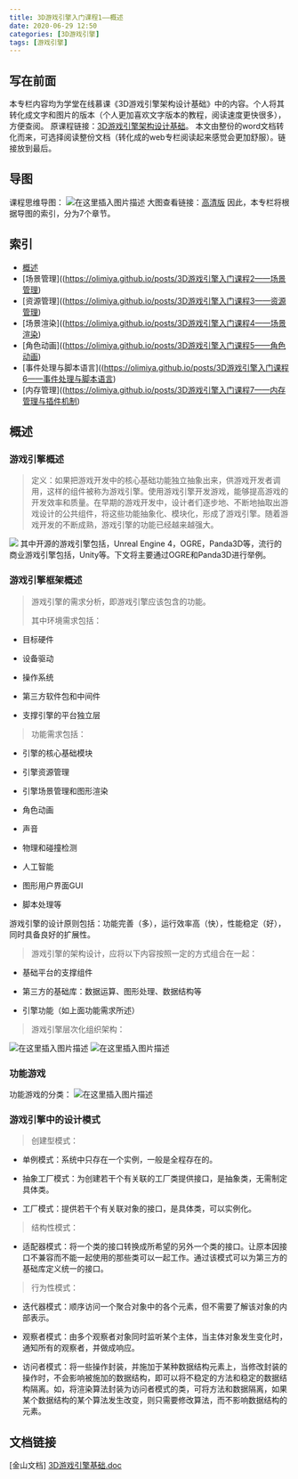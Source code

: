 ```yaml
---
title: 3D游戏引擎入门课程1——概述
date: 2020-06-29 12:50
categories: [3D游戏引擎]
tags: [游戏引擎]
---
```


## 写在前面

本专栏内容均为学堂在线慕课《3D游戏引擎架构设计基础》中的内容。个人将其转化成文字和图片的版本（个人更加喜欢文字版本的教程，阅读速度更快很多），方便查阅。
原课程链接：[3D游戏引擎架构设计基础](https://next.xuetangx.com/course/SCUT00001001532/1515566?fromArray=learn_title)。
本文由整份的word文档转化而来，可选择阅读整份文档（转化成的web专栏阅读起来感觉会更加舒服）。链接放到最后。

## 导图

课程思维导图：
![在这里插入图片描述](https://picbed.olimi.icu//img/20200629160732842.png)
大图查看链接：[高清版](https://www.processon.com/view/link/5cc4837de4b09b16ffca4de3)
因此，本专栏将根据导图的索引，分为7个章节。

## 索引

- [概述](https://olimiya.github.io/posts/3D游戏引擎入门课程1——概述)
- [场景管理]((<https://olimiya.github.io/posts/3D游戏引擎入门课程2——场景管理>)
- [资源管理]((<https://olimiya.github.io/posts/3D游戏引擎入门课程3——资源管理>)
- [场景渲染]((<https://olimiya.github.io/posts/3D游戏引擎入门课程4——场景渲染>)
- [角色动画]((<https://olimiya.github.io/posts/3D游戏引擎入门课程5——角色动画>)
- [事件处理与脚本语言]((<https://olimiya.github.io/posts/3D游戏引擎入门课程6——事件处理与脚本语言>)
- [内存管理]((<https://olimiya.github.io/posts/3D游戏引擎入门课程7——内存管理与插件机制>)

## 概述

### 游戏引擎概述

> 定义：如果把游戏开发中的核心基础功能独立抽象出来，供游戏开发者调用，这样的组件被称为游戏引擎。使用游戏引擎开发游戏，能够提高游戏的开发效率和质量。在早期的游戏开发中，设计者们逐步地、不断地抽取出游戏设计的公共组件，将这些功能抽象化、模块化，形成了游戏引擎。随着游戏开发的不断成熟，游戏引擎的功能已经越来越强大。

![](https://picbed.olimi.icu//img/202303291858060.png)
其中开源的游戏引擎包括，Unreal Engine 4，OGRE，Panda3D等，流行的商业游戏引擎包括，Unity等。下文将主要通过OGRE和Panda3D进行举例。

### 游戏引擎框架概述

> 游戏引擎的需求分析，即游戏引擎应该包含的功能。
>
> 其中环境需求包括：

- 目标硬件

- 设备驱动

- 操作系统

- 第三方软件包和中间件

- 支撑引擎的平台独立层

> 功能需求包括：

- 引擎的核心基础模块

- 引擎资源管理

- 引擎场景管理和图形渲染

- 角色动画

- 声音

- 物理和碰撞检测

- 人工智能

- 图形用户界面GUI

- 脚本处理等

游戏引擎的设计原则包括：功能完善（多），运行效率高（快），性能稳定（好），同时具备良好的扩展性。

> 游戏引擎的架构设计，应将以下内容按照一定的方式组合在一起：

- 基础平台的支撑组件

- 第三方的基础库：数据运算、图形处理、数据结构等

- 引擎功能（如上面功能需求所述）

> 游戏引擎层次化组织架构：

![在这里插入图片描述](https://picbed.olimi.icu//img/202303291858026.png)
![在这里插入图片描述](https://picbed.olimi.icu//img/202303291858491.png)

### 功能游戏

功能游戏的分类：
![在这里插入图片描述](https://picbed.olimi.icu//img/202303291900925.png)

### 游戏引擎中的设计模式

> 创建型模式：

- 单例模式：系统中只存在一个实例，一般是全程存在的。

- 抽象工厂模式：为创建若干个有关联的工厂类提供接口，是抽象类，无需制定具体类。

- 工厂模式：提供若干个有关联对象的接口，是具体类，可以实例化。

> 结构性模式：

- 适配器模式：将一个类的接口转换成所希望的另外一个类的接口。让原本因接口不兼容而不能一起使用的那些类可以一起工作。通过该模式可以为第三方的基础库定义统一的接口。

> 行为性模式：

- 迭代器模式：顺序访问一个聚合对象中的各个元素，但不需要了解该对象的内部表示。

- 观察者模式：由多个观察者对象同时监听某个主体，当主体对象发生变化时，通知所有的观察者，并做成响应。

- 访问者模式：将一些操作封装，并施加于某种数据结构元素上，当修改封装的操作时，不会影响被施加的数据结构，即可以将不稳定的方法和稳定的数据结构隔离。如，将渲染算法封装为访问者模式的类，可将方法和数据隔离，如果某个数据结构的某个算法发生改变，则只需要修改算法，而不影响数据结构的元素。

## 文档链接

[金山文档] [3D游戏引擎基础.doc](https://kdocs.cn/l/cOwTZ8DVf)
